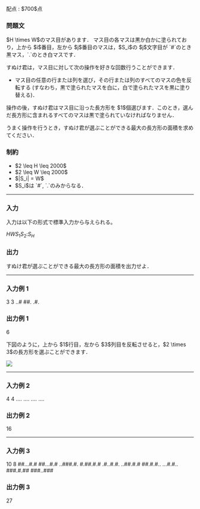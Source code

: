 
<div>

<span>

<span>

<p>
配点 : $700$点
</p>

<div>

<section>

### **問題文**

<p>
$H \times W$のマス目があります．
マス目の各マスは黒か白かに塗られており，上から $i$番目，左から $j$番目のマスは，$S_i$の $j$文字目が `#`のとき黒マス，`.`のとき白マスです．
</p>

<p>
すぬけ君は，マス目に対して次の操作を好きな回数行うことができます．
</p>

<ul>

<li>
マス目の任意の行または列を選び，その行または列のすべてのマスの色を反転する (すなわち，黒で塗られたマスを白に，白で塗られたマスを黒に塗り替える)．
</li>

</ul>

<p>
操作の後，すぬけ君はマス目に沿った長方形を $1$個選びます．このとき，選んだ長方形に含まれるすべてのマスは黒で塗られていなければなりません．
</p>

<p>
うまく操作を行うとき，すぬけ君が選ぶことができる最大の長方形の面積を求めてください．
</p>

</section>

</div>

<div>

<section>

### **制約**

<ul>

<li>
$2 \leq H \leq 2000$
</li>

<li>
$2 \leq W \leq 2000$
</li>

<li>
$|S_i| = W$
</li>

<li>
$S_i$は `#`, `.`のみからなる．
</li>

</ul>

</section>

</div>

---

<div>

<div>

<section>

### **入力**

<p>
入力は以下の形式で標準入力から与えられる。
</p>

<div>

$H$$W$$S_1$$S_2$$:$$S_H$
</div>

</section>

</div>

<div>

<section>

### **出力**

<p>
すぬけ君が選ぶことができる最大の長方形の面積を出力せよ．
</p>

</section>

</div>

</div>

---

<div>

<section>

### **入力例 1**

<div>

3 3
..#
##.
.#.

</div>

</section>

</div>

<div>

<section>

### **出力例 1**

<div>

6

</div>

<p>
下図のように，上から $1$行目，左から $3$列目を反転させると，$2 \times 3$の長方形を選ぶことができます．
</p>

<p>

<img src="https://atcoder.jp/img/arc081/2995c3921ed4dffc8ee528b63b9c6118.png">

</img>

</p>

</section>

</div>

---

<div>

<section>

### **入力例 2**

<div>

4 4
....
....
....
....

</div>

</section>

</div>

<div>

<section>

### **出力例 2**

<div>

16

</div>

</section>

</div>

---

<div>

<section>

### **入力例 3**

<div>

10 8
##...#.#
##...#.#
..###.#.
#.##.#.#
.#..#.#.
..##.#.#
##.#.#..
...#.#..
###.#.##
###..###

</div>

</section>

</div>

<div>

<section>

### **出力例 3**

<div>

27

</div>

</section>

</div>

</span>

</span>

</div>
